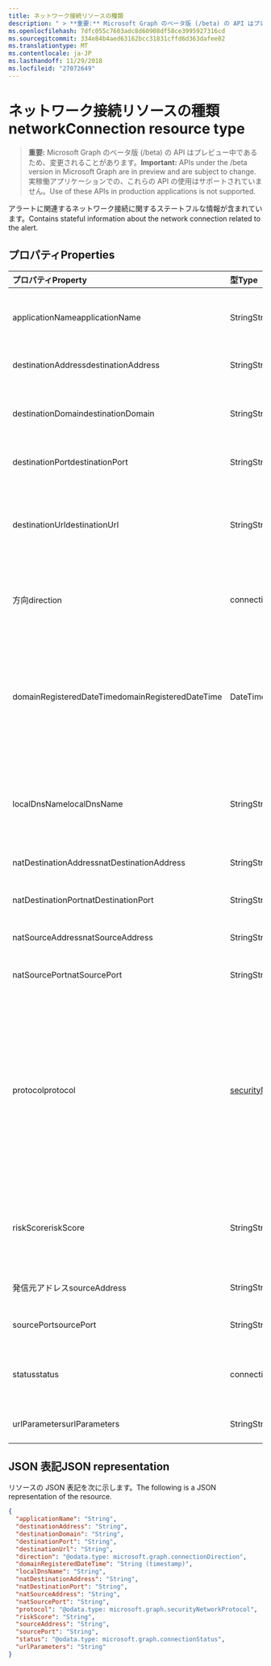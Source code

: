 ```yaml
---
title: ネットワーク接続リソースの種類
description: " > **重要:** Microsoft Graph のベータ版 (/beta) の API はプレビュー中であるため、変更されることがあります。 実稼働アプリケーションでの、これらの API の使用はサポートされていません。"
ms.openlocfilehash: 7dfc055c7603adc8d60908df58ce3995927316cd
ms.sourcegitcommit: 334e84b4aed63162bcc31831cffd6d363dafee02
ms.translationtype: MT
ms.contentlocale: ja-JP
ms.lasthandoff: 11/29/2018
ms.locfileid: "27072649"
---
```

# <a name="networkconnection-resource-type"></a><span data-ttu-id="b2f05-104">ネットワーク接続リソースの種類</span><span class="sxs-lookup"><span data-stu-id="b2f05-104">networkConnection resource type</span></span>

 > <span data-ttu-id="b2f05-105">**重要:** Microsoft Graph のベータ版 (/beta) の API はプレビュー中であるため、変更されることがあります。</span><span class="sxs-lookup"><span data-stu-id="b2f05-105">**Important:** APIs under the /beta version in Microsoft Graph are in preview and are subject to change.</span></span> <span data-ttu-id="b2f05-106">実稼働アプリケーションでの、これらの API の使用はサポートされていません。</span><span class="sxs-lookup"><span data-stu-id="b2f05-106">Use of these APIs in production applications is not supported.</span></span>

<span data-ttu-id="b2f05-107">アラートに関連するネットワーク接続に関するステートフルな情報が含まれています。</span><span class="sxs-lookup"><span data-stu-id="b2f05-107">Contains stateful information about the network connection related to the alert.</span></span>

## <a name="properties"></a><span data-ttu-id="b2f05-108">プロパティ</span><span class="sxs-lookup"><span data-stu-id="b2f05-108">Properties</span></span>

| <span data-ttu-id="b2f05-109">プロパティ</span><span class="sxs-lookup"><span data-stu-id="b2f05-109">Property</span></span>   | <span data-ttu-id="b2f05-110">型</span><span class="sxs-lookup"><span data-stu-id="b2f05-110">Type</span></span>|<span data-ttu-id="b2f05-111">説明</span><span class="sxs-lookup"><span data-stu-id="b2f05-111">Description</span></span>|
|:---------------|:--------|:----------|
|<span data-ttu-id="b2f05-112">applicationName</span><span class="sxs-lookup"><span data-stu-id="b2f05-112">applicationName</span></span>|<span data-ttu-id="b2f05-113">String</span><span class="sxs-lookup"><span data-stu-id="b2f05-113">String</span></span>|<span data-ttu-id="b2f05-114">ネットワーク接続 (たとえば、Facebook、SMTP など) を管理するアプリケーションの名前です。</span><span class="sxs-lookup"><span data-stu-id="b2f05-114">Name of the application managing the network connection (for example, Facebook, SMTP, etc.).</span></span>|
|<span data-ttu-id="b2f05-115">destinationAddress</span><span class="sxs-lookup"><span data-stu-id="b2f05-115">destinationAddress</span></span>|<span data-ttu-id="b2f05-116">String</span><span class="sxs-lookup"><span data-stu-id="b2f05-116">String</span></span>|<span data-ttu-id="b2f05-117">宛先 IP アドレス (ネットワーク接続)。</span><span class="sxs-lookup"><span data-stu-id="b2f05-117">Destination IP address (of the network connection).</span></span>|
|<span data-ttu-id="b2f05-118">destinationDomain</span><span class="sxs-lookup"><span data-stu-id="b2f05-118">destinationDomain</span></span>|<span data-ttu-id="b2f05-119">String</span><span class="sxs-lookup"><span data-stu-id="b2f05-119">String</span></span>|<span data-ttu-id="b2f05-120">リンク先の URL のリンク先のドメイン部分です。</span><span class="sxs-lookup"><span data-stu-id="b2f05-120">Destination domain portion of the destination URL.</span></span> <span data-ttu-id="b2f05-121">(たとえば ' www.contoso.com')。</span><span class="sxs-lookup"><span data-stu-id="b2f05-121">(for example 'www.contoso.com').</span></span>|
|<span data-ttu-id="b2f05-122">destinationPort</span><span class="sxs-lookup"><span data-stu-id="b2f05-122">destinationPort</span></span>|<span data-ttu-id="b2f05-123">String</span><span class="sxs-lookup"><span data-stu-id="b2f05-123">String</span></span>|<span data-ttu-id="b2f05-124">宛先ポート (ネットワーク接続)。</span><span class="sxs-lookup"><span data-stu-id="b2f05-124">Destination port (of the network connection).</span></span>|
|<span data-ttu-id="b2f05-125">destinationUrl</span><span class="sxs-lookup"><span data-stu-id="b2f05-125">destinationUrl</span></span>|<span data-ttu-id="b2f05-126">String</span><span class="sxs-lookup"><span data-stu-id="b2f05-126">String</span></span>|<span data-ttu-id="b2f05-127">ネットワークの接続の URL または URI 文字列のパラメーターを除外します。</span><span class="sxs-lookup"><span data-stu-id="b2f05-127">Network connection URL/URI string - excluding parameters.</span></span> <span data-ttu-id="b2f05-128">(たとえば ' www.contoso.com/products/default.html')</span><span class="sxs-lookup"><span data-stu-id="b2f05-128">(for example 'www.contoso.com/products/default.html')</span></span>|
|<span data-ttu-id="b2f05-129">方向</span><span class="sxs-lookup"><span data-stu-id="b2f05-129">direction</span></span>|<span data-ttu-id="b2f05-130">connectionDirection</span><span class="sxs-lookup"><span data-stu-id="b2f05-130">connectionDirection</span></span>|<span data-ttu-id="b2f05-131">ネットワーク接続の方向です。</span><span class="sxs-lookup"><span data-stu-id="b2f05-131">Network connection direction.</span></span> <span data-ttu-id="b2f05-132">可能な値は、`unknown`、`inbound`、`outbound` です。</span><span class="sxs-lookup"><span data-stu-id="b2f05-132">Possible values are: `unknown`, `inbound`, `outbound`.</span></span>|
|<span data-ttu-id="b2f05-133">domainRegisteredDateTime</span><span class="sxs-lookup"><span data-stu-id="b2f05-133">domainRegisteredDateTime</span></span>|<span data-ttu-id="b2f05-134">DateTimeOffset</span><span class="sxs-lookup"><span data-stu-id="b2f05-134">DateTimeOffset</span></span>|<span data-ttu-id="b2f05-135">移行先のドメインが登録された日付です。</span><span class="sxs-lookup"><span data-stu-id="b2f05-135">Date when the destination domain was registered.</span></span> <span data-ttu-id="b2f05-136">Timestamp 型は、ISO 8601 形式を使用して日付と時刻の情報を表し、常に UTC 時間です。</span><span class="sxs-lookup"><span data-stu-id="b2f05-136">The Timestamp type represents date and time information using ISO 8601 format and is always in UTC time.</span></span> <span data-ttu-id="b2f05-137">たとえば、2014 年 1 月 1 日午前 0 時 (UTC) は、次のようになります。`'2014-01-01T00:00:00Z'`</span><span class="sxs-lookup"><span data-stu-id="b2f05-137">For example, midnight UTC on Jan 1, 2014 would look like this: `'2014-01-01T00:00:00Z'`</span></span>|
|<span data-ttu-id="b2f05-138">localDnsName</span><span class="sxs-lookup"><span data-stu-id="b2f05-138">localDnsName</span></span>|<span data-ttu-id="b2f05-139">String</span><span class="sxs-lookup"><span data-stu-id="b2f05-139">String</span></span>|<span data-ttu-id="b2f05-140">ローカル DNS 名前解決などの場合に 'ホスト' ファイルが改ざんされて)、ホストのローカル DNS キャッシュに表示されています。</span><span class="sxs-lookup"><span data-stu-id="b2f05-140">The local DNS name resolution as it appears in the host's local DNS cache (for example, in case the 'hosts' file was tampered with).</span></span>|
|<span data-ttu-id="b2f05-141">natDestinationAddress</span><span class="sxs-lookup"><span data-stu-id="b2f05-141">natDestinationAddress</span></span>|<span data-ttu-id="b2f05-142">String</span><span class="sxs-lookup"><span data-stu-id="b2f05-142">String</span></span>|<span data-ttu-id="b2f05-143">ネットワーク アドレス変換の宛先 IP アドレスを示します。</span><span class="sxs-lookup"><span data-stu-id="b2f05-143">Network Address Translation destination IP address.</span></span>|
|<span data-ttu-id="b2f05-144">natDestinationPort</span><span class="sxs-lookup"><span data-stu-id="b2f05-144">natDestinationPort</span></span>|<span data-ttu-id="b2f05-145">String</span><span class="sxs-lookup"><span data-stu-id="b2f05-145">String</span></span>|<span data-ttu-id="b2f05-146">ネットワーク アドレス変換の送信先のポートを示します。</span><span class="sxs-lookup"><span data-stu-id="b2f05-146">Network Address Translation destination port.</span></span>|
|<span data-ttu-id="b2f05-147">natSourceAddress</span><span class="sxs-lookup"><span data-stu-id="b2f05-147">natSourceAddress</span></span>|<span data-ttu-id="b2f05-148">String</span><span class="sxs-lookup"><span data-stu-id="b2f05-148">String</span></span>|<span data-ttu-id="b2f05-149">ネットワーク アドレス変換の送信元 IP アドレスです。</span><span class="sxs-lookup"><span data-stu-id="b2f05-149">Network Address Translation source IP address.</span></span>|
|<span data-ttu-id="b2f05-150">natSourcePort</span><span class="sxs-lookup"><span data-stu-id="b2f05-150">natSourcePort</span></span>|<span data-ttu-id="b2f05-151">String</span><span class="sxs-lookup"><span data-stu-id="b2f05-151">String</span></span>|<span data-ttu-id="b2f05-152">ネットワーク アドレス変換のソース ポートです。</span><span class="sxs-lookup"><span data-stu-id="b2f05-152">Network Address Translation source port.</span></span>|
|<span data-ttu-id="b2f05-153">protocol</span><span class="sxs-lookup"><span data-stu-id="b2f05-153">protocol</span></span>|[<span data-ttu-id="b2f05-154">securityNetworkProtocol</span><span class="sxs-lookup"><span data-stu-id="b2f05-154">securityNetworkProtocol</span></span>](securitynetworkprotocolenumtype.md)|<span data-ttu-id="b2f05-155">ネットワーク プロトコルです。</span><span class="sxs-lookup"><span data-stu-id="b2f05-155">Network protocol.</span></span> <span data-ttu-id="b2f05-156">使用可能な値: `unknown`、 `ip`、 `icmp`、 `igmp`、 `ggp`、 `ipv4`、 `tcp`、 `pup`、 `udp`、 `idp`、 `ipv6`、 `ipv6RoutingHeader`、 `ipv6FragmentHeader`、 `ipSecEncapsulatingSecurityPayload`、 `ipSecAuthenticationHeader`、 `icmpV6`、 `ipv6NoNextHeader`、 `ipv6DestinationOptions`、 `nd`, `raw`, `ipx`, `spx`, `spxII`.</span><span class="sxs-lookup"><span data-stu-id="b2f05-156">Possible values are: `unknown`, `ip`, `icmp`, `igmp`, `ggp`, `ipv4`, `tcp`, `pup`, `udp`, `idp`, `ipv6`, `ipv6RoutingHeader`, `ipv6FragmentHeader`, `ipSecEncapsulatingSecurityPayload`, `ipSecAuthenticationHeader`, `icmpV6`, `ipv6NoNextHeader`, `ipv6DestinationOptions`, `nd`, `raw`, `ipx`, `spx`, `spxII`.</span></span>|
|<span data-ttu-id="b2f05-157">riskScore</span><span class="sxs-lookup"><span data-stu-id="b2f05-157">riskScore</span></span>|<span data-ttu-id="b2f05-158">String</span><span class="sxs-lookup"><span data-stu-id="b2f05-158">String</span></span>|<span data-ttu-id="b2f05-159">プロバイダー生成された計算されるスコアのネットワーク接続の可能性があります。</span><span class="sxs-lookup"><span data-stu-id="b2f05-159">Provider generated/calculated risk score of the network connection.</span></span> <span data-ttu-id="b2f05-160">0 - 1 パーセントに相当する値の範囲をお勧めします。</span><span class="sxs-lookup"><span data-stu-id="b2f05-160">Recommended value range of 0-1, which equates to a percentage.</span></span>|
|<span data-ttu-id="b2f05-161">発信元アドレス</span><span class="sxs-lookup"><span data-stu-id="b2f05-161">sourceAddress</span></span>|<span data-ttu-id="b2f05-162">String</span><span class="sxs-lookup"><span data-stu-id="b2f05-162">String</span></span>|<span data-ttu-id="b2f05-163">(ネットワーク接続) の IP アドレスをソース (つまり原点)。</span><span class="sxs-lookup"><span data-stu-id="b2f05-163">Source (i.e. origin) IP address (of the network connection).</span></span>|
|<span data-ttu-id="b2f05-164">sourcePort</span><span class="sxs-lookup"><span data-stu-id="b2f05-164">sourcePort</span></span>|<span data-ttu-id="b2f05-165">String</span><span class="sxs-lookup"><span data-stu-id="b2f05-165">String</span></span>|<span data-ttu-id="b2f05-166">(ネットワーク接続) の IP ポートをソース (つまり原点)。</span><span class="sxs-lookup"><span data-stu-id="b2f05-166">Source (i.e. origin) IP port (of the network connection).</span></span>|
|<span data-ttu-id="b2f05-167">status</span><span class="sxs-lookup"><span data-stu-id="b2f05-167">status</span></span>|<span data-ttu-id="b2f05-168">connectionStatus</span><span class="sxs-lookup"><span data-stu-id="b2f05-168">connectionStatus</span></span>|<span data-ttu-id="b2f05-169">ネットワーク接続の状態です。</span><span class="sxs-lookup"><span data-stu-id="b2f05-169">Network connection status.</span></span> <span data-ttu-id="b2f05-170">可能な値は、`unknown`、`attempted`、`succeeded`、`blocked`、`failed` です。</span><span class="sxs-lookup"><span data-stu-id="b2f05-170">Possible values are: `unknown`, `attempted`, `succeeded`, `blocked`, `failed`.</span></span>|
|<span data-ttu-id="b2f05-171">urlParameters</span><span class="sxs-lookup"><span data-stu-id="b2f05-171">urlParameters</span></span>|<span data-ttu-id="b2f05-172">String</span><span class="sxs-lookup"><span data-stu-id="b2f05-172">String</span></span>|<span data-ttu-id="b2f05-173">リンク先の URL のパラメーター (サフィックス) にします。</span><span class="sxs-lookup"><span data-stu-id="b2f05-173">Parameters (suffix) of the destination URL.</span></span>|

## <a name="json-representation"></a><span data-ttu-id="b2f05-174">JSON 表記</span><span class="sxs-lookup"><span data-stu-id="b2f05-174">JSON representation</span></span>

<span data-ttu-id="b2f05-175">リソースの JSON 表記を次に示します。</span><span class="sxs-lookup"><span data-stu-id="b2f05-175">The following is a JSON representation of the resource.</span></span>

<!-- {
  "blockType": "resource",
  "optionalProperties": [

  ],
  "@odata.type": "microsoft.graph.networkConnection"
}-->

```json
{
  "applicationName": "String",
  "destinationAddress": "String",
  "destinationDomain": "String",
  "destinationPort": "String",
  "destinationUrl": "String",
  "direction": "@odata.type: microsoft.graph.connectionDirection",
  "domainRegisteredDateTime": "String (timestamp)",
  "localDnsName": "String",
  "natDestinationAddress": "String",
  "natDestinationPort": "String",
  "natSourceAddress": "String",
  "natSourcePort": "String",
  "protocol": "@odata.type: microsoft.graph.securityNetworkProtocol",
  "riskScore": "String",
  "sourceAddress": "String",
  "sourcePort": "String",
  "status": "@odata.type: microsoft.graph.connectionStatus",
  "urlParameters": "String"
}

```

<!-- uuid: 8fcb5dbc-d5aa-4681-8e31-b001d5168d79
2015-10-25 14:57:30 UTC -->
<!-- {
  "type": "#page.annotation",
  "description": "networkConnection resource",
  "keywords": "",
  "section": "documentation",
  "tocPath": ""
}-->
